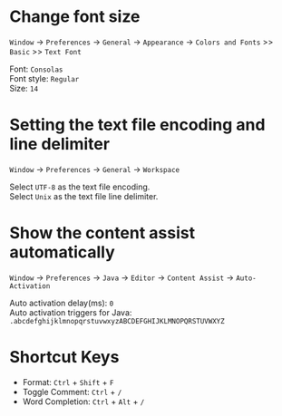 # Change font size
`Window` -> `Preferences` -> `General` -> `Appearance` -> `Colors and Fonts` >> `Basic` >> `Text Font`

Font: `Consolas`  
Font style: `Regular`  
Size: `14`


# Setting the text file encoding and line delimiter
`Window` -> `Preferences` -> `General` -> `Workspace`

Select `UTF-8` as the text file encoding.  
Select `Unix` as the text file line delimiter.


# Show the content assist automatically
`Window` -> `Preferences` -> `Java` -> `Editor` -> `Content Assist` -> `Auto-Activation`

Auto activation delay(ms): `0`  
Auto activation triggers for Java: `.abcdefghijklmnopqrstuvwxyzABCDEFGHIJKLMNOPQRSTUVWXYZ`


# Shortcut Keys
* Format: `Ctrl` + `Shift` + `F`
* Toggle Comment: `Ctrl` + `/`
* Word Completion: `Ctrl` + `Alt` + `/`

